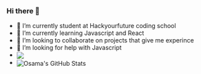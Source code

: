 ### Hi there 👋




 - 🔭 I’m currently student at Hackyourfuture coding school
 - 🌱 I’m currently learning Javascript and React
 - 👯 I’m looking to collaborate on projects that give me experince 
 - 🤔 I’m looking for help with Javascript
 -  <img align="center" src="https://github-readme-stats.vercel.app/api/top-langs/?username=osamaalpha&hide=java,html&title_color=ffffff&text_color=c9cacc&icon_color=2bbc8a&bg_color=1d1f21" />
 -   <img align="center" src="https://github-readme-stats.vercel.app/api?username=osamaalpha&show_icons=true&line_height=27&count_private=true&title_color=ffffff&text_color=c9cacc&icon_color=2bbc8a&bg_color=1d1f21" alt="Osama's GitHub Stats" />
</a>

